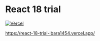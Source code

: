 # React 18 trial

[![Vercel](https://therealsujitk-vercel-badge.vercel.app/?app=react-18-trial)](https://react-18-trial-ibara1454.vercel.app/)

https://react-18-trial-ibara1454.vercel.app/
